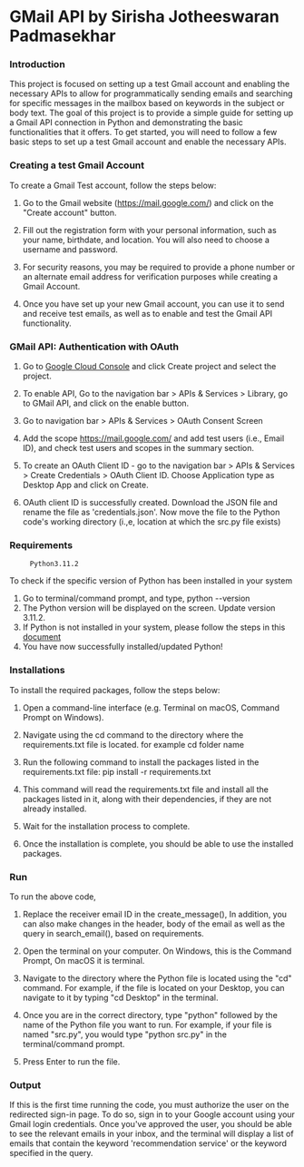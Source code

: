 #  GMail API by Sirisha Jotheeswaran Padmasekhar

### Introduction 

This project is focused on setting up a test Gmail account and enabling the necessary APIs to allow for programmatically sending emails and searching for specific messages in the mailbox based on keywords in the subject or body text. The goal of this project is to provide a simple guide for setting up a Gmail API connection in Python and demonstrating the basic functionalities that it offers. To get started, you will need to follow a few basic steps to set up a test Gmail account and enable the necessary APIs.

### Creating a test Gmail Account 

To create a Gmail Test account, follow the steps below:

1. Go to the Gmail website (https://mail.google.com/) and click on the "Create account" button.

2. Fill out the registration form with your personal information, such as your name, birthdate, and location. You will also need to choose a username and password.

3. For security reasons, you may be required to provide a phone number or an alternate email address for verification purposes while creating a Gmail Account. 

4. Once you have set up your new Gmail account, you can use it to send and receive test emails, as well as to enable and test the Gmail API functionality.

### GMail API: Authentication with OAuth

1. Go to [Google Cloud Console](https://console.cloud.google.com/getting-started) and click Create project and select the project. 

2. To enable API, Go to the navigation bar > APIs & Services > Library, go to GMail API, and click on the enable button. 

3. Go to navigation bar > APIs & Services > OAuth Consent Screen 

4. Add the scope https://mail.google.com/ and add test users (i.e., Email ID), and check test users and scopes in the summary section. 

5. To create  an OAuth Client ID -  go to the navigation bar > APIs & Services > Create Credentials > OAuth Client ID. Choose Application type as Desktop App and click on Create. 

6. OAuth client ID is successfully created. Download the JSON file and rename the file as 'credentials.json'. Now move the file to the Python code's working directory (i.,e, location at which the src.py file exists)


### Requirements 
   
         Python3.11.2

To check if the specific version of Python has been installed in your system 

1. Go to terminal/command prompt, and type,  python --version   
2. The Python version will be displayed on the screen. Update version 3.11.2. 
3. If Python is not installed in your system, please follow the steps in this [document](https://packaging.python.org/en/latest/tutorials/installing-packages/) 
4. You have now successfully installed/updated Python! 

### Installations 

To install the required packages, follow the steps below: 

1. Open a command-line interface (e.g. Terminal on macOS, Command Prompt on Windows).

2. Navigate using the cd command to the directory where the requirements.txt file is located.
               for example cd folder name 

3. Run the following command to install the packages listed in the requirements.txt file:
               pip install -r requirements.txt

4. This command will read the requirements.txt file and install all the packages listed in it, along with their dependencies, if they are not already installed.

5. Wait for the installation process to complete. 

6. Once the installation is complete, you should be able to use the installed packages. 


### Run

To run the above code, 

1. Replace the receiver email ID in the create_message(), In addition, you can also make changes in the header, body of the email as well as the query in search_email(), based on requirements.  

2. Open the terminal on your computer. On Windows, this is the Command Prompt, On macOS it is terminal. 

3. Navigate to the directory where the Python file is located using the "cd" command. For example, if the file is located on your Desktop, you can navigate to it by typing "cd Desktop" in the terminal.

4. Once you are in the correct directory, type "python" followed by the name of the Python file you want to run. For example, if your file is named "src.py", you would type "python src.py" in the terminal/command prompt.

5. Press Enter to run the file.

### Output

If this is the first time running the code, you must authorize the user on the redirected sign-in page. To do so, sign in to your Google account using your Gmail login credentials. Once you've approved the user, you should be able to see the relevant emails in your inbox, and the terminal will display a list of emails that contain the keyword 'recommendation service' or the keyword specified in the query.














